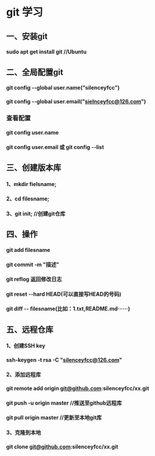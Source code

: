 # git 学习

## 一、安装git
#### sudo apt get install git  //Ubuntu


## 二、全局配置git 
#### git config --global user.name("silenceyfcc")  
#### git config --global user.email("sielnceyfcc@126.com")
### 查看配置
#### git config user.name
#### git config user.email 或 git config --list

## 三、创建版本库
#### 1、mkdir fielsname;
#### 2、cd filesname;
#### 3、git init;  //创建git仓库 

## 四、操作
#### git add filesname
#### git commit -m "描述"
#### git reflog 返回修改日志
#### git reset --hard HEAD(可以直接写HEAD的号码)
#### git diff -- filesname(比如：1.txt,README.md······)
 

## 五、远程仓库
#### 1、创建SSH key
#### ssh-keygen -t rsa -C "silenceyfcc@126.com" 

#### 2、添加远程库
#### git remote add origin git@github.com:silenceyfcc/xx.git 
#### git push -u origin master  //推送至github远程库
#### git pull origin master     //更新至本地git库
#### 3、克隆到本地
#### git clone git@github.com:silenceyfcc/xx.git 